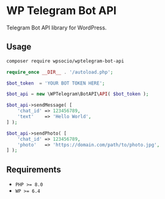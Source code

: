 # WP Telegram Bot API

Telegram Bot API library for WordPress.

## Usage

```bash
composer require wpsocio/wptelegram-bot-api
```

```php
require_once __DIR__ . '/autoload.php';

$bot_token  = 'YOUR BOT TOKEN HERE';

$bot_api = new \WPTelegram\BotAPI\API( $bot_token );

$bot_api->sendMessage( [
    'chat_id' => 123456789,
    'text'    => 'Hello World',
] );

$bot_api->sendPhoto( [
    'chat_id' => 123456789,
    'photo'   => 'https://domain.com/path/to/photo.jpg',
] );
```

## Requirements

- `PHP >= 8.0`
- `WP >= 6.4`
